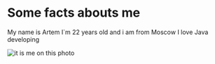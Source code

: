# Some facts abouts me

 My name is Artem
 I`m 22 years old and i am from Moscow
 I love Java developing
 
 ![it is me on this photo](https://emdigital.ru/instagram?account=zartem2001&view=photo&post=CXG4LXYsJoo)


